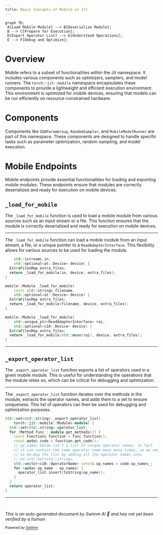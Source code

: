 ```yaml
---
title: Basic Concepts of Mobile in Jit
---
```

```mermaid
graph TD;
 A[Load Mobile Module] --> B[Deserialize Module];
 B --> C[Prepare for Execution];
 D[Export Operator List] --> E[Understand Operations];
 E --> F[Debug and Optimize];
```

# Overview

Mobile refers to a subset of functionalities within the Jit namespace. It includes various components such as optimizers, samplers, and model runners. The <SwmToken path="torch/csrc/jit/mobile/import.cpp" pos="714:1:5" line-data="    torch::jit::mobile::Module&amp; module) {">`torch::jit::mobile`</SwmToken> namespace encapsulates these components to provide a lightweight and efficient execution environment. This environment is optimized for mobile devices, ensuring that models can be run efficiently on resource-constrained hardware.

# Components

Components like `SGDParamGroup`, <SwmToken path="torch/utils/data/sampler.py" pos="131:2:2" line-data="class RandomSampler(Sampler[int]):">`RandomSampler`</SwmToken>, and `MobileModelRunner` are part of this namespace. These components are designed to handle specific tasks such as parameter optimization, random sampling, and model execution.

# Mobile Endpoints

Mobile endpoints provide essential functionalities for loading and exporting mobile modules. These endpoints ensure that modules are correctly deserialized and ready for execution on mobile devices.

## <SwmToken path="torch/csrc/jit/mobile/import.cpp" pos="604:3:3" line-data="  return _load_for_mobile(in, device, extra_files);">`_load_for_mobile`</SwmToken>

The <SwmToken path="torch/csrc/jit/mobile/import.cpp" pos="604:3:3" line-data="  return _load_for_mobile(in, device, extra_files);">`_load_for_mobile`</SwmToken> function is used to load a mobile module from various sources such as an input stream or a file. This function ensures that the module is correctly deserialized and ready for execution on mobile devices.

<SwmSnippet path="/torch/csrc/jit/mobile/import.cpp" line="601">

---

The <SwmToken path="torch/csrc/jit/mobile/import.cpp" pos="604:3:3" line-data="  return _load_for_mobile(in, device, extra_files);">`_load_for_mobile`</SwmToken> function can load a mobile module from an input stream, a file, or a unique pointer to a <SwmToken path="torch/csrc/jit/mobile/import.cpp" pos="615:5:5" line-data="    std::unique_ptr&lt;ReadAdapterInterface&gt; rai,">`ReadAdapterInterface`</SwmToken>. This flexibility allows for various sources to be used for loading the module.

```c++
    std::istream& in,
    std::optional<at::Device> device) {
  ExtraFilesMap extra_files;
  return _load_for_mobile(in, device, extra_files);
}

mobile::Module _load_for_mobile(
    const std::string& filename,
    std::optional<at::Device> device) {
  ExtraFilesMap extra_files;
  return _load_for_mobile(filename, device, extra_files);
}

mobile::Module _load_for_mobile(
    std::unique_ptr<ReadAdapterInterface> rai,
    std::optional<c10::Device> device) {
  ExtraFilesMap extra_files;
  return _load_for_mobile(std::move(rai), device, extra_files);
}
```

---

</SwmSnippet>

## <SwmToken path="torch/csrc/jit/mobile/import.cpp" pos="713:9:9" line-data="std::set&lt;std::string&gt; _export_operator_list(">`_export_operator_list`</SwmToken>

The <SwmToken path="torch/csrc/jit/mobile/import.cpp" pos="713:9:9" line-data="std::set&lt;std::string&gt; _export_operator_list(">`_export_operator_list`</SwmToken> function exports a list of operators used in a given mobile module. This is useful for understanding the operations that the module relies on, which can be critical for debugging and optimization.

<SwmSnippet path="/torch/csrc/jit/mobile/import.cpp" line="713">

---

The <SwmToken path="torch/csrc/jit/mobile/import.cpp" pos="713:9:9" line-data="std::set&lt;std::string&gt; _export_operator_list(">`_export_operator_list`</SwmToken> function iterates over the methods in the module, extracts the operator names, and adds them to a set to ensure uniqueness. This list of operators can then be used for debugging and optimization purposes.

```c++
std::set<std::string> _export_operator_list(
    torch::jit::mobile::Module& module) {
  std::set<std::string> operator_list;
  for (Method func : module.get_methods()) {
    const Function& function = func.function();
    const auto& code = function.get_code();
    // op_names below isn't a list of unique operator names. In fact
    // it can contain the same operator name many many times, so we need
    // to de-dup the list by adding all the operator names into
    // an std::set<std::string>.
    std::vector<c10::OperatorName> const& op_names = code.op_names_;
    for (auto& op_name : op_names) {
      operator_list.insert(toString(op_name));
    }
  }
  return operator_list;
}
```

---

</SwmSnippet>

&nbsp;

*This is an auto-generated document by Swimm AI 🌊 and has not yet been verified by a human*

<SwmMeta version="3.0.0" repo-id="Z2l0aHViJTNBJTNBcHl0b3JjaC1hdXRvZG9jcy1kZW1vJTNBJTNBU3dpbW0tRGVtbw==" repo-name="pytorch-autodocs-demo"><sup>Powered by [Swimm](/)</sup></SwmMeta>
